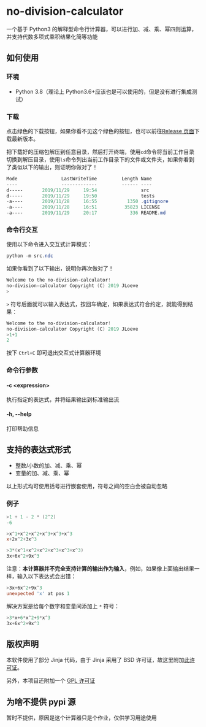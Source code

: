 # no-division-calculator

一个基于 Python3 的解释型命令行计算器，可以进行加、减、乘、幂四则运算，并支持代数多项式乘积结果化简等功能

## 如何使用

### 环境

- Python 3.8（理论上 Python3.6+应该也是可以使用的，但是没有进行集成测试）

### 下载

点击绿色的下载按钮，如果你看不见这个绿色的按钮，也可以前往[Release 页面](https://github.com/LonelySteve/no-division-calculator/releases)下载最新版本。

把下载好的压缩包解压到任意目录，然后打开终端，使用`cd`命令将当前工作目录切换到解压目录，使用`ls`命令列出当前工作目录下的文件或文件夹，如果你看到了类似以下的输出，则证明你做对了！

```powershell
Mode                LastWriteTime         Length Name
----                -------------         ------ ----
d-----       2019/11/29     19:54                src
d-----       2019/11/29     19:50                tests
-a----       2019/11/28     16:55           1350 .gitignore
-a----       2019/11/28     16:51          35823 LICENSE
-a----       2019/11/29     20:17            336 README.md
```

### 命令行交互

使用以下命令进入交互式计算模式：

```powershell
python -m src.ndc
```

如果你看到了以下输出，说明你再次做对了！

```powershell
Welcome to the no-division-calculator!
no-division-calculator Copyright (C) 2019 JLoeve
>
```

`>` 符号后面就可以输入表达式，按回车确定，如果表达式符合约定，就能得到结果：

```powershell
Welcome to the no-division-calculator!
no-division-calculator Copyright (C) 2019 JLoeve
>1+1
2
```

按下 `Ctrl+C` 即可退出交互式计算器环境

### 命令行参数

#### -c \<expression\>

执行指定的表达式，并将结果输出到标准输出流

#### -h, --help

打印帮助信息

## 支持的表达式形式

- 整数/小数的加、减、乘、幂
- 变量的加、减、乘、幂

以上形式均可使用括号进行嵌套使用，符号之间的空白会被自动忽略

### 例子

```powershell
>1 + 1 - 2 * (2^2)
-6
```

```powershell
>x^1+x^2+x^2+x^3+x^3+x^3
x+2x^2+3x^3
```

```powershell
>3*(x^1+x^2+x^2+x^3+x^3+x^3)
3x+6x^2+9x^3
```

注意：**本计算器并不完全支持计算的输出作为输入**，例如，如果像上面输出结果一样，输入以下表达式会出错：

```powershell
>3x+6x^2+9x^3
unexpected 'x' at pos 1
```

解决方案是给每个数字和变量间添加上 `*` 符号：

```powershell
>3*x+6*x^2+9*x^3
3x+6x^2+9x^3
```

## 版权声明

本软件使用了部分 Jinja 代码，由于 Jinja 采用了 BSD 许可证，故这里附加[此许可证](LICENSE.rst)。

另外，本项目还附加一个 [GPL 许可证](LICENSE)

## 为啥不提供 pypi 源

暂时不提供，原因是这个计算器只是个作业，仅供学习用途使用

